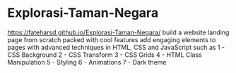 # Explorasi-Taman-Negara
https://fateharsd.github.io/Explorasi-Taman-Negara/
build a website landing page from scratch packed with cool features
add engaging elements to pages with advanced techniques in HTML, CSS and JavaScript such as 
1 - CSS Background
2 - CSS Transform
3 - CSS Grids
4 - HTML Class Manipulation
5 - Styling
6 - Animations 
7 - Dark theme
 
